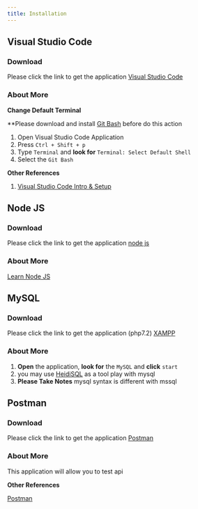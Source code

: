 ```yaml
---
title: Installation 
---
```


## Visual Studio Code
### Download
Please click the link to get the application [Visual Studio Code](https://code.visualstudio.com/download)
### About More
**Change Default Terminal**

**Please download and install [Git Bash](https://git-scm.com/downloads) before do this action
1. Open Visual Studio Code Application
2. Press `Ctrl + Shift + p`
3. Type `Terminal` and **look for** `Terminal: Select Default Shell`
4. Select the `Git Bash`

**Other References**
1. [Visual Studio Code Intro & Setup](https://www.youtube.com/watch?v=fnPhJHN0jTE)

## Node JS
### Download
Please click the link to get the application [node js](https://nodejs.org/en/download/)
### About More
[Learn Node JS](/get-started/learn)

## MySQL
### Download
Please click the link to get the application (php7.2) [XAMPP](https://www.apachefriends.org/download.html)
### About More
1. **Open** the application, **look for** the `MySQL` and **click** `start`
2. you may use [HeidiSQL](https://www.heidisql.com/download.php) as a tool play with mysql
3. **Please Take Notes** mysql syntax is different with mssql

## Postman
### Download
Please click the link to get the application [Postman](https://www.getpostman.com/downloads/)
### About More
This application will allow you to test api

**Other References**

[Postman](https://www.youtube.com/watch?v=3Nvx0mNXPc4)